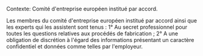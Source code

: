 Contexte: Comité d'entreprise européen institué par accord.

Les membres du comité d'entreprise européen institué par accord ainsi que les experts qui les assistent sont tenus : 1° Au secret professionnel pour toutes les questions relatives aux procédés de fabrication ; 2° A une obligation de discrétion à l'égard des informations présentant un caractère confidentiel et données comme telles par l'employeur.